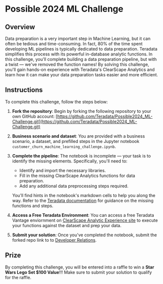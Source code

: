 # Possible 2024 ML Challenge

## Overview

Data preparation is a very important step in Machine Learning, but it can often be tedious and time-consuming. In fact, 80% of the time spent developing ML pipelines is typically dedicated to data preparation. Teradata simplifies this process with its powerful in-database analytic functions. In this challenge, you'll complete building a data preparation pipeline, but with a twist — we've removed the function names! By solving this challenge, you'll gain hands-on experience with Teradata's ClearScape Analytics and learn how it can make your data preparation tasks easier and more efficient.

## Instructions

To complete this challenge, follow the steps below:

1. **Fork the repository**:
   Begin by forking the following repository to your own GitHub account:
   [https://github.com/Teradata/Possible2024_ML-Challenge.git](https://github.com/Teradata/Possible2024_ML-Challenge.git)

2. **Business scenario and dataset**:
   You are provided with a business scenario, a dataset, and prefilled steps in the Jupyter notebook `customer_churn_machine_learning_challenge.ipynb`.

3. **Complete the pipeline**:
   The notebook is incomplete — your task is to identify the missing elements. Specifically, you'll need to:

   - Identify and import the necessary libraries.
   - Fill in the missing ClearScape Analytics functions for data preparation.
   - Add any additional data preprocessing steps required.

   You'll find hints in the notebook's markdown cells to help you along the way. Refer to the [Teradata documentation](https://docs.teradata.com/r/Enterprise_IntelliFlex_VMware/Database-Analytic-Functions/Introduction-to-Analytics-Database-Analytic-Functions) for guidance on the missing functions and steps.

4. **Access a Free Teradata Environment**:
    You can access a free Teradata Vantage enviornment on [ClearScape Analytic Experience site](https://www.teradata.com/getting-started/demos/clearscape-analytics) to execute your functions against the dataset and prep your data.

5. **Submit your solution**:
   Once you've completed the notebook, submit the forked repo link to  to [Developer Relations](mailto:DR2300682@Teradata.com).

## Prize
By completing this challenge, you will be entered into a raffle to win a **Star Wars Lego Set $100 Value**!!! 
Make sure to submit your solution to qualify for the raffle.
